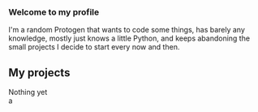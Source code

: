 ### Welcome to my profile
I'm a random Protogen that wants to code some things, has barely any knowledge, mostly just knows a little Python, and keeps abandoning the small projects I decide to start every now and then.

## My projects
Nothing yet  
a
